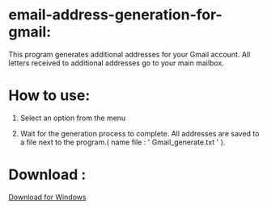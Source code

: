 # email-address-generation-for-gmail:

This program generates additional addresses for your Gmail account. All letters received to additional addresses go to your main mailbox.

# How to use:
  1. Select an option from the menu

  2. Wait for the generation process to complete. All addresses are saved to a file next to the program.( name file : '      Gmail_generate.txt ' ).

# Download :

[Download for Windows](https://github.com/loci456/email-address-generation-for-gmail-/releases/download/0.1/genGmailV2.exe)
